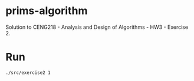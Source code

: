 # prims-algorithm
Solution to CENG218 - Analysis and Design of Algorithms - HW3 - Exercise 2.

# Run
```shell
./src/exercise2 1
```
